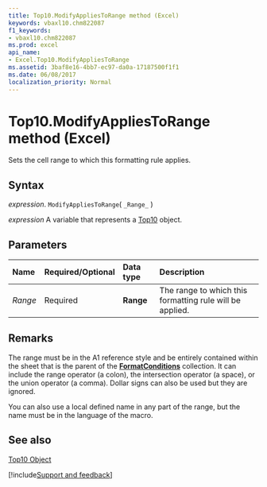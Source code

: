 ```yaml
---
title: Top10.ModifyAppliesToRange method (Excel)
keywords: vbaxl10.chm822087
f1_keywords:
- vbaxl10.chm822087
ms.prod: excel
api_name:
- Excel.Top10.ModifyAppliesToRange
ms.assetid: 3baf8e16-4bb7-ec97-da0a-17187500f1f1
ms.date: 06/08/2017
localization_priority: Normal
---
```



# Top10.ModifyAppliesToRange method (Excel)

Sets the cell range to which this formatting rule applies.


## Syntax

_expression_. `ModifyAppliesToRange`( `_Range_` )

_expression_ A variable that represents a [Top10](./Excel.Top10.md) object.


## Parameters



|Name|Required/Optional|Data type|Description|
|:-----|:-----|:-----|:-----|
| _Range_|Required| **Range**|The range to which this formatting rule will be applied.|

## Remarks

The range must be in the A1 reference style and be entirely contained within the sheet that is the parent of the  **[FormatConditions](Excel.FormatConditions.md)** collection. It can include the range operator (a colon), the intersection operator (a space), or the union operator (a comma). Dollar signs can also be used but they are ignored.

You can also use a local defined name in any part of the range, but the name must be in the language of the macro.


## See also


[Top10 Object](Excel.Top10.md)

[!include[Support and feedback](~/includes/feedback-boilerplate.md)]